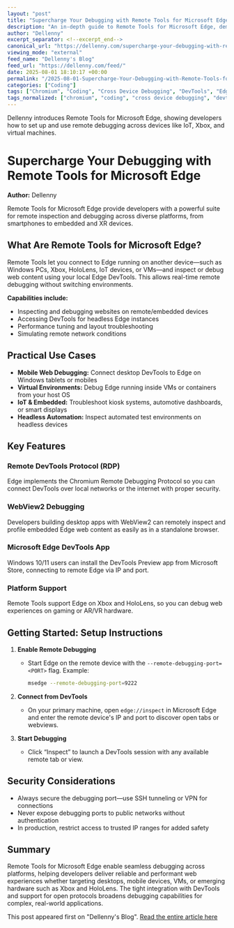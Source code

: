 ```yaml
---
layout: "post"
title: "Supercharge Your Debugging with Remote Tools for Microsoft Edge"
description: "An in-depth guide to Remote Tools for Microsoft Edge, demonstrating how developers can leverage these utilities for remote debugging across devices, including IoT, virtual machines, Xbox, and HoloLens. The post covers setup instructions, features such as WebView2 debugging, security considerations, and practical scenarios developers face when debugging web apps on diverse platforms."
author: "Dellenny"
excerpt_separator: <!--excerpt_end-->
canonical_url: "https://dellenny.com/supercharge-your-debugging-with-remote-tools-for-microsoft-edge/"
viewing_mode: "external"
feed_name: "Dellenny's Blog"
feed_url: "https://dellenny.com/feed/"
date: 2025-08-01 18:10:17 +00:00
permalink: "/2025-08-01-Supercharge-Your-Debugging-with-Remote-Tools-for-Microsoft-Edge.html"
categories: ["Coding"]
tags: ["Chromium", "Coding", "Cross Device Debugging", "DevTools", "Edge", "Edge DevTools Protocol", "HoloLens", "IoT Development", "Microsoft Edge", "Microsoft General", "Posts", "Remote Debugging", "Remote Tools", "Security Best Practices", "Virtual Machines", "Web Development", "WebView2", "Windows 10", "Windows 11", "Xbox Development"]
tags_normalized: ["chromium", "coding", "cross device debugging", "devtools", "edge", "edge devtools protocol", "hololens", "iot development", "microsoft edge", "microsoft general", "posts", "remote debugging", "remote tools", "security best practices", "virtual machines", "web development", "webview2", "windows 10", "windows 11", "xbox development"]
---
```


Dellenny introduces Remote Tools for Microsoft Edge, showing developers how to set up and use remote debugging across devices like IoT, Xbox, and virtual machines.<!--excerpt_end-->

# Supercharge Your Debugging with Remote Tools for Microsoft Edge

**Author:** Dellenny

Remote Tools for Microsoft Edge provide developers with a powerful suite for remote inspection and debugging across diverse platforms, from smartphones to embedded and XR devices.

## What Are Remote Tools for Microsoft Edge?

Remote Tools let you connect to Edge running on another device—such as Windows PCs, Xbox, HoloLens, IoT devices, or VMs—and inspect or debug web content using your local Edge DevTools. This allows real-time remote debugging without switching environments.

**Capabilities include:**

- Inspecting and debugging websites on remote/embedded devices
- Accessing DevTools for headless Edge instances
- Performance tuning and layout troubleshooting
- Simulating remote network conditions

## Practical Use Cases

- **Mobile Web Debugging:** Connect desktop DevTools to Edge on Windows tablets or mobiles
- **Virtual Environments:** Debug Edge running inside VMs or containers from your host OS
- **IoT & Embedded:** Troubleshoot kiosk systems, automotive dashboards, or smart displays
- **Headless Automation:** Inspect automated test environments on headless devices

## Key Features

### Remote DevTools Protocol (RDP)

Edge implements the Chromium Remote Debugging Protocol so you can connect DevTools over local networks or the internet with proper security.

### WebView2 Debugging

Developers building desktop apps with WebView2 can remotely inspect and profile embedded Edge web content as easily as in a standalone browser.

### Microsoft Edge DevTools App

Windows 10/11 users can install the DevTools Preview app from Microsoft Store, connecting to remote Edge via IP and port.

### Platform Support

Remote Tools support Edge on Xbox and HoloLens, so you can debug web experiences on gaming or AR/VR hardware.

## Getting Started: Setup Instructions

1. **Enable Remote Debugging**
   - Start Edge on the remote device with the `--remote-debugging-port=<PORT>` flag. Example:
   
     ```bash
     msedge --remote-debugging-port=9222
     ```

2. **Connect from DevTools**
   - On your primary machine, open `edge://inspect` in Microsoft Edge and enter the remote device's IP and port to discover open tabs or webviews.

3. **Start Debugging**
   - Click “Inspect” to launch a DevTools session with any available remote tab or view.

## Security Considerations

- Always secure the debugging port—use SSH tunneling or VPN for connections
- Never expose debugging ports to public networks without authentication
- In production, restrict access to trusted IP ranges for added safety

## Summary

Remote Tools for Microsoft Edge enable seamless debugging across platforms, helping developers deliver reliable and performant web experiences whether targeting desktops, mobile devices, VMs, or emerging hardware such as Xbox and HoloLens. The tight integration with DevTools and support for open protocols broadens debugging capabilities for complex, real-world applications.

This post appeared first on "Dellenny's Blog". [Read the entire article here](https://dellenny.com/supercharge-your-debugging-with-remote-tools-for-microsoft-edge/)
